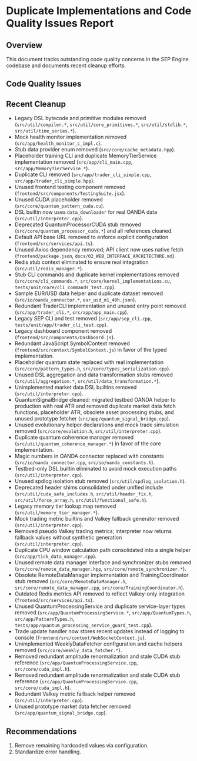 # Duplicate Implementations and Code Quality Issues Report

## Overview
This document tracks outstanding code quality concerns in the SEP Engine codebase and documents recent cleanup efforts.

## Code Quality Issues

## Recent Cleanup
- Legacy DSL bytecode and primitive modules removed (`src/util/compiler.*`,
  `src/util/core_primitives.*`, `src/util/stdlib.*`, `src/util/time_series.*`).
- Mock health monitor implementation removed (`src/app/health_monitor_c_impl.c`).
- Stub data provider enum removed (`src/core/cache_metadata.hpp`).
- Placeholder training CLI and duplicate MemoryTierService implementation removed (`src/app/cli_main.cpp`, `src/app/MemoryTierService.*`).
- Duplicate CLI removed (`src/app/trader_cli_simple.cpp`, `src/app/trader_cli_simple.hpp`).
- Unused frontend testing component removed (`frontend/src/components/TestingSuite.jsx`).
- Unused CUDA placeholder removed (`src/core/quantum_pattern_cuda.cu`).
- DSL builtin now uses `data_downloader` for real OANDA data (`src/util/interpreter.cpp`).
- Deprecated QuantumProcessorCUDA stub removed (`src/core/quantum_processor_cuda.*`) and all references cleaned.
- Default API base URL removed to enforce explicit configuration (`frontend/src/services/api.ts`).
- Unused Axios dependency removed; API client now uses native fetch (`frontend/package.json`,
  `docs/02_WEB_INTERFACE_ARCHITECTURE.md`).
- Redis stub context eliminated to ensure real integration (`src/util/redis_manager.*`).
- Stub CLI commands and duplicate kernel implementations removed (`src/core/cli_commands.*`, `src/core/kernel_implementations.cu`, `tests/unit/core/cli_commands_test.cpp`).
- Sample EUR/USD data helper and duplicate dataset removed (`src/io/oanda_connector.*`, `eur_usd_m1_48h.json`).
- Redundant TraderCLI implementation and unused entry point removed (`src/app/trader_cli.*`, `src/app/app_main.cpp`).
- Legacy SEP CLI and test removed (`src/app/sep_cli.cpp`, `tests/unit/app/trader_cli_test.cpp`).
- Legacy dashboard component removed (`frontend/src/components/Dashboard.js`).
- Redundant JavaScript SymbolContext removed (`frontend/src/context/SymbolContext.js`)
  in favor of the typed implementation.
- Placeholder quantum state replaced with real implementation
  (`src/core/pattern_types.h`, `src/core/types_serialization.cpp`).
- Unused DSL aggregation and data transformation stubs removed (`src/util/aggregation.*`, `src/util/data_transformation.*`).
- Unimplemented market data DSL builtins removed (`src/util/interpreter.cpp`).
- QuantumSignalBridge cleaned: migrated testbed OANDA helper to production with real ATR and removed duplicate market data fetch functions, placeholder ATR, obsolete asset processing stubs, and unused prototype fetcher (`src/app/quantum_signal_bridge.cpp`).
- Unused evolutionary helper declarations and mock trade simulation removed (`src/core/evolution.h`, `src/util/interpreter.cpp`).
- Duplicate quantum coherence manager removed (`src/util/quantum_coherence_manager.*`) in favor of the core implementation.
- Magic numbers in OANDA connector replaced with constants (`src/io/oanda_connector.cpp`, `src/io/oanda_constants.h`).
- Testbed-only DSL builtin eliminated to avoid mock execution paths
  (`src/util/interpreter.cpp`).
- Unused spdlog isolation stub removed (`src/util/spdlog_isolation.h`).
- Deprecated header shims consolidated under unified include (`src/util/cuda_safe_includes.h`, `src/util/header_fix.h`, `src/util/force_array.h`, `src/util/functional_safe.h`).
- Legacy memory tier lookup map removed (`src/util/memory_tier_manager.*`).
- Mock trading metric builtins and Valkey fallback generator removed (`src/util/interpreter.cpp`).
- Removed pseudo Valkey trading metrics; interpreter now returns fallback values without synthetic generation (`src/util/interpreter.cpp`).
- Duplicate CPU window calculation path consolidated into a single helper (`src/app/tick_data_manager.cpp`).
- Unused remote data manager interface and synchronizer stubs removed (`src/core/remote_data_manager.hpp`, `src/core/remote_synchronizer.*`).
- Obsolete RemoteDataManager implementation and TrainingCoordinator stub removed (`src/core/RemoteDataManager.h`, `src/core/remote_data_manager.cpp`, `src/core/TrainingCoordinator.h`).
- Outdated Redis metrics API removed to reflect Valkey-only integration (`frontend/src/services/api.ts`).
- Unused QuantumProcessingService and duplicate service-layer types removed (`src/app/QuantumProcessingService.*`, `src/app/QuantumTypes.h`, `src/app/PatternTypes.h`, `tests/app/quantum_processing_service_guard_test.cpp`).
- Trade update handler now stores recent updates instead of logging to console (`frontend/src/context/WebSocketContext.js`).
- Unimplemented WeeklyDataFetcher configuration and cache helpers removed (`src/core/weekly_data_fetcher.*`).
- Removed redundant amplitude renormalization and stale CUDA stub reference (`src/app/QuantumProcessingService.cpp`, `src/core/cuda_impl.h`).
- Removed redundant amplitude renormalization and stale CUDA stub reference
  (`src/app/QuantumProcessingService.cpp`, `src/core/cuda_impl.h`).
- Redundant Valkey metric fallback helper removed (`src/util/interpreter.cpp`).
- Unused prototype market data fetcher removed (`src/app/quantum_signal_bridge.cpp`).

## Recommendations
1. Remove remaining hardcoded values via configuration.
2. Standardize error handling.

